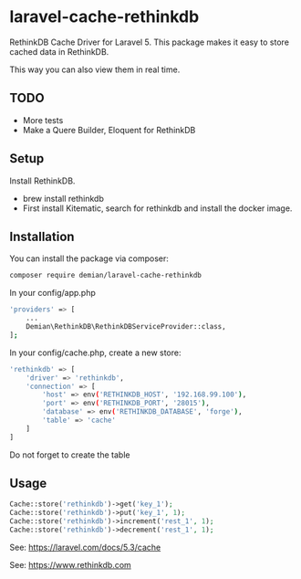 # laravel-cache-rethinkdb
RethinkDB Cache Driver for Laravel 5.
This package makes it easy to store cached data in RethinkDB.

This way you can also view them in real time.

## TODO
- More tests
- Make a Quere Builder, Eloquent for RethinkDB

## Setup
Install RethinkDB. 
- brew install rethinkdb
- First install Kitematic, search for rethinkdb and install the docker image.

## Installation

You can install the package via composer:

```bash
composer require demian/laravel-cache-rethinkdb
```

In your config/app.php
```bash
'providers' => [
    ...
    Demian\RethinkDB\RethinkDBServiceProvider::class,
];
```

In your config/cache.php, create a new store:
```bash
'rethinkdb' => [
    'driver' => 'rethinkdb',
    'connection' => [
        'host' => env('RETHINKDB_HOST', '192.168.99.100'),
        'port' => env('RETHINKDB_PORT', '28015'),
        'database' => env('RETHINKDB_DATABASE', 'forge'),
        'table' => 'cache'
    ]
]
```

Do not forget to create the table

## Usage

```php
Cache::store('rethinkdb')->get('key_1');
Cache::store('rethinkdb')->put('key_1', 1);
Cache::store('rethinkdb')->increment('rest_1', 1);
Cache::store('rethinkdb')->decrement('rest_1', 1);
```

See: https://laravel.com/docs/5.3/cache

See: https://www.rethinkdb.com
